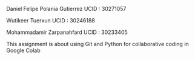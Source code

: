Daniel Felipe Polania Gutierrez UCID : 30271057

Wutikeer Tuerxun UCID : 30246188

Mohammadamir Zarpanahfard UCID : 30233405

This assignment is about using Git and Python for collaborative coding in Google Colab
